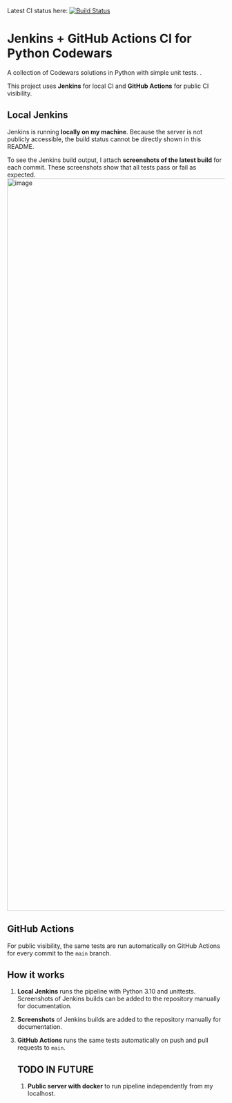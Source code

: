 Latest CI status here:
[![Build Status](https://github.com/szymonpilszak/jenkins-pipeline-python-codewars/actions/workflows/ci.yml/badge.svg)](https://github.com/szymonpilszak/jenkins-pipeline-python-codewars/actions/workflows/ci.yml)


# Jenkins + GitHub Actions CI for Python Codewars

A collection of Codewars solutions in Python with simple unit tests.  .

This project uses **Jenkins** for local CI and **GitHub Actions** for public CI visibility.


## Local Jenkins

Jenkins is running **locally on my machine**. Because the server is not publicly accessible, the build status cannot be directly shown in this README.  

To see the Jenkins build output, I attach **screenshots of the latest build** for each commit. These screenshots show that all tests pass or fail as expected.
<img width="1896" height="1693" alt="image" src="https://github.com/user-attachments/assets/591eebc0-45d5-4bd1-9803-6900727dff8f" />




## GitHub Actions

For public visibility, the same tests are run automatically on GitHub Actions for every commit to the `main` branch.  


## How it works

1. **Local Jenkins** runs the pipeline with Python 3.10 and unittests. Screenshots of Jenkins builds can be added to the repository manually for documentation.
2. **Screenshots** of Jenkins builds are added to the repository manually for documentation.
3. **GitHub Actions** runs the same tests automatically on push and pull requests to `main`.


   ## TODO IN FUTURE
   1. **Public server with docker**  to run pipeline independently from my localhost.
